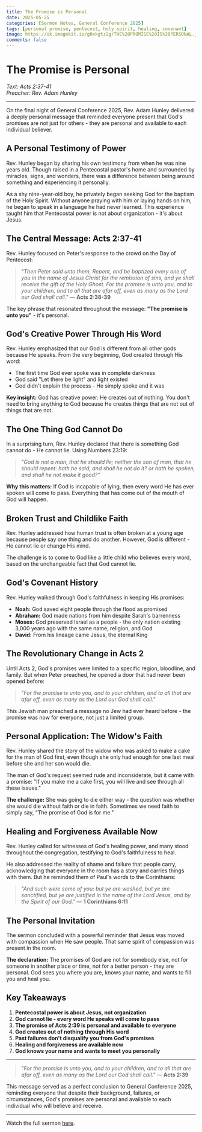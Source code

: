 ```yaml
---
title: The Promise is Personal
date: 2025-05-25
categories: [Sermon Notes, General Conference 2025]
tags: [personal promise, pentecost, holy spirit, healing, covenant]
image: https://ik.imagekit.io/g0xkgtz2g/THE%20PROMISE%20IS%20PERSONAL.jpg?updatedAt=1748279066352
comments: false
---
```


# The Promise is Personal

_Text: Acts 2:37-41_  
_Preacher: Rev. Adam Hunley_

---

On the final night of General Conference 2025, Rev. Adam Hunley delivered a deeply personal message that reminded everyone present that God's promises are not just for others - they are personal and available to each individual believer.

## A Personal Testimony of Power

Rev. Hunley began by sharing his own testimony from when he was nine years old. Though raised in a Pentecostal pastor's home and surrounded by miracles, signs, and wonders, there was a difference between being around something and experiencing it personally.

As a shy nine-year-old boy, he privately began seeking God for the baptism of the Holy Spirit. Without anyone praying with him or laying hands on him, he began to speak in a language he had never learned. This experience taught him that Pentecostal power is not about organization - it's about Jesus.

## The Central Message: Acts 2:37-41

Rev. Hunley focused on Peter's response to the crowd on the Day of Pentecost:

> _"Then Peter said unto them, Repent, and be baptized every one of you in the name of Jesus Christ for the remission of sins, and ye shall receive the gift of the Holy Ghost. For the promise is unto you, and to your children, and to all that are afar off, even as many as the Lord our God shall call."_ — **Acts 2:38-39**

The key phrase that resonated throughout the message: **"The promise is unto you"** - it's personal.

## God's Creative Power Through His Word

Rev. Hunley emphasized that our God is different from all other gods because He speaks. From the very beginning, God created through His word:

- The first time God ever spoke was in complete darkness
- God said "Let there be light" and light existed
- God didn't explain the process - He simply spoke and it was

**Key insight:** God has creative power. He creates out of nothing. You don't need to bring anything to God because He creates things that are not out of things that are not.

## The One Thing God Cannot Do

In a surprising turn, Rev. Hunley declared that there is something God cannot do - He cannot lie. Using Numbers 23:19:

> _"God is not a man, that he should lie; neither the son of man, that he should repent: hath he said, and shall he not do it? or hath he spoken, and shall he not make it good?"_

**Why this matters:** If God is incapable of lying, then every word He has ever spoken will come to pass. Everything that has come out of the mouth of God will happen.

## Broken Trust and Childlike Faith

Rev. Hunley addressed how human trust is often broken at a young age because people say one thing and do another. However, God is different - He cannot lie or change His mind.

The challenge is to come to God like a little child who believes every word, based on the unchangeable fact that God cannot lie.

## God's Covenant History

Rev. Hunley walked through God's faithfulness in keeping His promises:

- **Noah:** God saved eight people through the flood as promised
- **Abraham:** God made nations from him despite Sarah's barrenness
- **Moses:** God preserved Israel as a people - the only nation existing 3,000 years ago with the same name, religion, and God
- **David:** From his lineage came Jesus, the eternal King

## The Revolutionary Change in Acts 2

Until Acts 2, God's promises were limited to a specific region, bloodline, and family. But when Peter preached, he opened a door that had never been opened before:

> _"For the promise is unto you, and to your children, and to all that are afar off, even as many as the Lord our God shall call."_

This Jewish man preached a message no Jew had ever heard before - the promise was now for everyone, not just a limited group.

## Personal Application: The Widow's Faith

Rev. Hunley shared the story of the widow who was asked to make a cake for the man of God first, even though she only had enough for one last meal before she and her son would die.

The man of God's request seemed rude and inconsiderate, but it came with a promise: "If you make me a cake first, you will live and see through all these issues."

**The challenge:** She was going to die either way - the question was whether she would die without faith or die in faith. Sometimes we need faith to simply say, "The promise of God is for me."

## Healing and Forgiveness Available Now

Rev. Hunley called for witnesses of God's healing power, and many stood throughout the congregation, testifying to God's faithfulness to heal.

He also addressed the reality of shame and failure that people carry, acknowledging that everyone in the room has a story and carries things with them. But he reminded them of Paul's words to the Corinthians:

> _"And such were some of you: but ye are washed, but ye are sanctified, but ye are justified in the name of the Lord Jesus, and by the Spirit of our God."_ — **1 Corinthians 6:11**

## The Personal Invitation

The sermon concluded with a powerful reminder that Jesus was moved with compassion when He saw people. That same spirit of compassion was present in the room.

**The declaration:** The promises of God are not for somebody else, not for someone in another place or time, not for a better person - they are personal. God sees you where you are, knows your name, and wants to fill you and heal you.

## Key Takeaways

1. **Pentecostal power is about Jesus, not organization**
2. **God cannot lie - every word He speaks will come to pass**
3. **The promise of Acts 2:39 is personal and available to everyone**
4. **God creates out of nothing through His word**
5. **Past failures don't disqualify you from God's promises**
6. **Healing and forgiveness are available now**
7. **God knows your name and wants to meet you personally**

---

> _"For the promise is unto you, and to your children, and to all that are afar off, even as many as the Lord our God shall call."_ — **Acts 2:39**

This message served as a perfect conclusion to General Conference 2025, reminding everyone that despite their background, failures, or circumstances, God's promises are personal and available to each individual who will believe and receive.

---

Watch the full sermon <a href="https://www.facebook.com/share/v/14K5CUvFKs/" target="_blank">here</a>.
